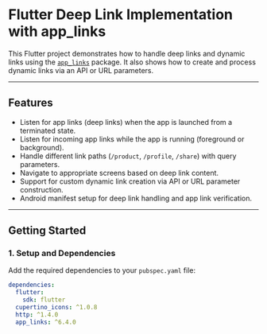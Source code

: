 # Flutter Deep Link Implementation with app_links

This Flutter project demonstrates how to handle deep links and dynamic links using the [`app_links`](https://pub.dev/packages/app_links) package. It also shows how to create and process dynamic links via an API or URL parameters.

---

## Features

- Listen for app links (deep links) when the app is launched from a terminated state.
- Listen for incoming app links while the app is running (foreground or background).
- Handle different link paths (`/product`, `/profile`, `/share`) with query parameters.
- Navigate to appropriate screens based on deep link content.
- Support for custom dynamic link creation via API or URL parameter construction.
- Android manifest setup for deep link handling and app link verification.

---

## Getting Started

### 1. Setup and Dependencies

Add the required dependencies to your `pubspec.yaml` file:

```yaml
dependencies:
  flutter:
    sdk: flutter
  cupertino_icons: ^1.0.8
  http: ^1.4.0
  app_links: ^6.4.0
